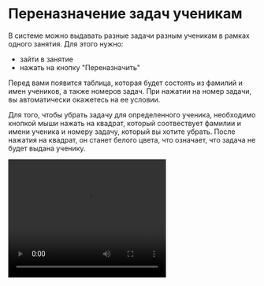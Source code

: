 # Переназначение задач ученикам

В системе можно выдавать разные задачи разным ученикам в рамках одного занятия.
Для этого нужно:
- зайти в занятие
- нажать на кнопку "Переназначить"

Перед вами появится таблица, которая будет состоять из фамилий и имен учеников, а также номеров задач.
При нажатии на номер задачи, вы автоматически окажетесь на ее условии. 

Для того, чтобы убрать задачу для определенного ученика, необходимо кнопкой мыши нажать на квадрат, который соотвествует фамилии и имени ученика и номеру задачу, который вы хотите убрать. После нажатия на квадрат, он станет белого цвета, что означает, что задача не будет выдана ученику. 

<video width="320" height="240" controls=true src="https://s3-eu-west-1.amazonaws.com/edu-prod/video/help_videos/9.mp4" type="video/mp4" />